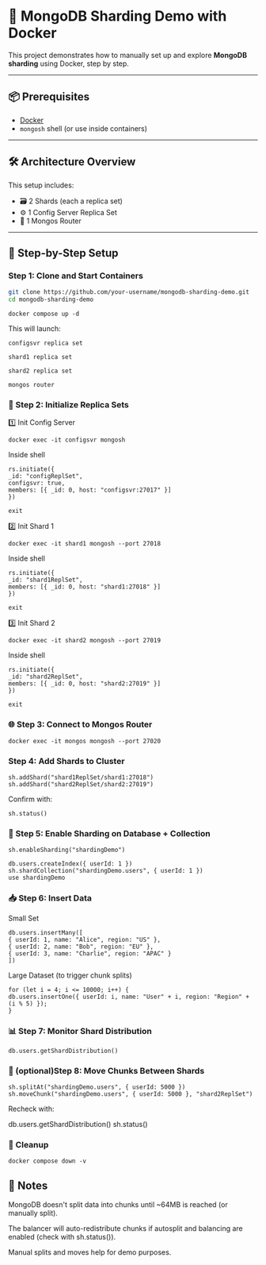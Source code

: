 # 🧩 MongoDB Sharding Demo with Docker

This project demonstrates how to manually set up and explore **MongoDB sharding** using Docker, step by step.

---

## 📦 Prerequisites

- [Docker](https://www.docker.com/products/docker-desktop)
- `mongosh` shell (or use inside containers)

---

## 🛠️ Architecture Overview

This setup includes:

- 🗃️ 2 Shards (each a replica set)
- ⚙️ 1 Config Server Replica Set
- 📡 1 Mongos Router

---

## 🚀 Step-by-Step Setup

### Step 1: Clone and Start Containers

```bash
git clone https://github.com/your-username/mongodb-sharding-demo.git
cd mongodb-sharding-demo
```

```
docker compose up -d
```

This will launch:

    configsvr replica set

    shard1 replica set

    shard2 replica set

    mongos router

### 🔁 Step 2: Initialize Replica Sets

1️⃣ Init Config Server

```
docker exec -it configsvr mongosh
```

Inside shell

```
rs.initiate({
_id: "configReplSet",
configsvr: true,
members: [{ _id: 0, host: "configsvr:27017" }]
})
```

```
exit
```

2️⃣ Init Shard 1

```
docker exec -it shard1 mongosh --port 27018
```

Inside shell

```
rs.initiate({
_id: "shard1ReplSet",
members: [{ _id: 0, host: "shard1:27018" }]
})
```

```
exit
```

3️⃣ Init Shard 2

```
docker exec -it shard2 mongosh --port 27019
```

Inside shell

```
rs.initiate({
_id: "shard2ReplSet",
members: [{ _id: 0, host: "shard2:27019" }]
})
```

```
exit
```

### 🌐 Step 3: Connect to Mongos Router

```
docker exec -it mongos mongosh --port 27020
```

### Step 4: Add Shards to Cluster

```
sh.addShard("shard1ReplSet/shard1:27018")
sh.addShard("shard2ReplSet/shard2:27019")
```

Confirm with:

```
sh.status()
```

### 💾 Step 5: Enable Sharding on Database + Collection

```
sh.enableSharding("shardingDemo")
```

```
db.users.createIndex({ userId: 1 })
sh.shardCollection("shardingDemo.users", { userId: 1 })
use shardingDemo
```

### 📥 Step 6: Insert Data

Small Set

```
db.users.insertMany([
{ userId: 1, name: "Alice", region: "US" },
{ userId: 2, name: "Bob", region: "EU" },
{ userId: 3, name: "Charlie", region: "APAC" }
])
```

Large Dataset (to trigger chunk splits)

```
for (let i = 4; i <= 10000; i++) {
db.users.insertOne({ userId: i, name: "User" + i, region: "Region" + (i % 5) });
}
```

### 📊 Step 7: Monitor Shard Distribution

```
db.users.getShardDistribution()
```

### 🚚 (optional)Step 8: Move Chunks Between Shards

```
sh.splitAt("shardingDemo.users", { userId: 5000 })
sh.moveChunk("shardingDemo.users", { userId: 5000 }, "shard2ReplSet")
```

Recheck with:

db.users.getShardDistribution()
sh.status()

### 🧹 Cleanup

```
docker compose down -v
```

## 🧠 Notes

MongoDB doesn't split data into chunks until ~64MB is reached (or manually split).

The balancer will auto-redistribute chunks if autosplit and balancing are enabled (check with sh.status()).

Manual splits and moves help for demo purposes.
